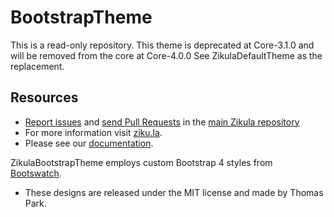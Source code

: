 BootstrapTheme
==============

This is a read-only repository.
This theme is deprecated at Core-3.1.0 and will be removed from the core at Core-4.0.0
See ZikulaDefaultTheme as the replacement.

Resources
---------

  * [Report issues](https://github.com/zikula/core/issues) and
    [send Pull Requests](https://github.com/zikula/core/pulls)
    in the [main Zikula repository](https://github.com/zikula/core)
  * For more information visit [ziku.la](https://ziku.la/).
  * Please see our [documentation](https://docs.ziku.la).

ZikulaBootstrapTheme employs custom Bootstrap 4 styles from [Bootswatch](https://bootswatch.com/).

- These designs are released under the MIT license and made by Thomas Park.
